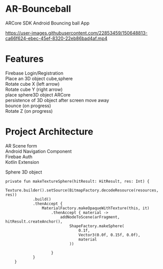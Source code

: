# AR-Bounceball
ARCore SDK Android Bouncing ball App

https://user-images.githubusercontent.com/22853459/150648813-ca66f624-ebec-45ef-8320-22eb86bad4af.mp4


# Features
Firebase Login/Registration<br />
Place an 3D object cube,sphere<br />
Rotate cube X (left arrow)<br />
Rotate cube Y (right arrow)<br />
place sphere3D object ARCore <br />
persistence of 3D object after screen move away<br />
bounce (on progress) <br />
Rotate Z (on progress)<br />
# Project Architecture
AR Scene form <br />
Android Navigation Component <br />
Firebae Auth <br />
Kotlin Extension <br />


Sphere 3D object

```    
private fun makeTextureSphere(hitResult: HitResult, res: Int) {
        Texture.builder().setSource(BitmapFactory.decodeResource(resources, res))
            .build()
            .thenAccept {
                MaterialFactory.makeOpaqueWithTexture(this, it)
                    .thenAccept { material ->
                        addNodeToScene(arFragment, hitResult.createAnchor(),
                            ShapeFactory.makeSphere(
                                0.1f,
                                Vector3(0.0f, 0.15f, 0.0f),
                                material
                            ))

                    }
            }
    }
```
